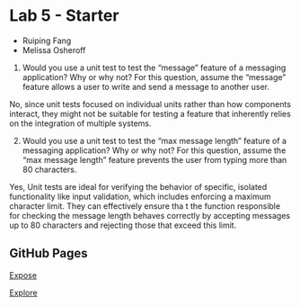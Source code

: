 # Lab 5 - Starter

- Ruiping Fang
- Melissa Osheroff

1. Would you use a unit test to test the “message” feature of a messaging application? Why or why not? For this question, assume the “message” feature allows a user to write and send a message to another user.

No, since unit tests focused on individual units rather than how components interact, they might not be suitable for testing a feature that inherently relies on the integration of multiple systems.

2. Would you use a unit test to test the “max message length” feature of a messaging application? Why or why not? For this question, assume the “max message length” feature prevents the user from typing more than 80 characters.

Yes, Unit tests are ideal for verifying the behavior of specific, isolated functionality like input validation, which includes enforcing a maximum character limit. They can effectively ensure tha t the function responsible for checking the message length behaves correctly by accepting messages up to 80 characters and rejecting those that exceed this limit.

## GitHub Pages

[Expose](https://ruiping-fang.github.io/Lab5_Starter/expose.html)

[Explore](https://ruiping-fang.github.io/Lab5_Starter/explore.html)
